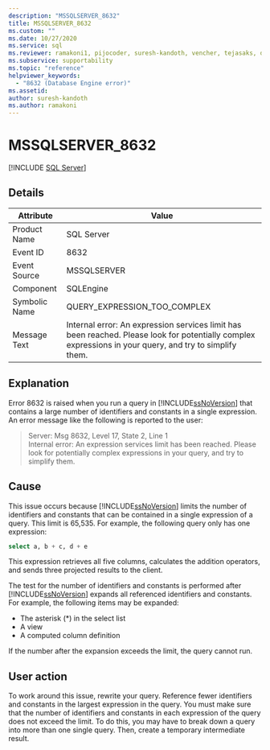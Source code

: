 ```yaml
---
description: "MSSQLSERVER_8632"
title: MSSQLSERVER_8632
ms.custom: ""
ms.date: 10/27/2020
ms.service: sql
ms.reviewer: ramakoni1, pijocoder, suresh-kandoth, vencher, tejasaks, docast
ms.subservice: supportability
ms.topic: "reference"
helpviewer_keywords: 
  - "8632 (Database Engine error)"
ms.assetid: 
author: suresh-kandoth
ms.author: ramakoni
---
```

# MSSQLSERVER_8632
 [!INCLUDE [SQL Server](../../includes/applies-to-version/sqlserver.md)]

## Details

|Attribute|Value|
|---|---|
|Product Name|SQL Server|
|Event ID|8632|
|Event Source|MSSQLSERVER|
|Component|SQLEngine|
|Symbolic Name|QUERY_EXPRESSION_TOO_COMPLEX|
|Message Text|Internal error: An expression services limit has been reached. Please look for potentially complex expressions in your query, and try to simplify them.|

## Explanation

Error 8632 is raised when you run a query in [!INCLUDE[ssNoVersion](../../includes/ssnoversion-md.md)] that contains a large number of identifiers and constants in a single expression. An error message like the following is reported to the user:

> Server: Msg 8632, Level 17, State 2, Line 1  
Internal error: An expression services limit has been reached. Please look for potentially complex expressions in your query, and try to simplify them.

## Cause

This issue occurs because [!INCLUDE[ssNoVersion](../../includes/ssnoversion-md.md)] limits the number of identifiers and constants that can be contained in a single expression of a query. This limit is 65,535. For example, the following query only has one expression:

```sql
select a, b + c, d + e
```

This expression retrieves all five columns, calculates the addition operators, and sends three projected results to the client.

The test for the number of identifiers and constants is performed after [!INCLUDE[ssNoVersion](../../includes/ssnoversion-md.md)] expands all referenced identifiers and constants. For example, the following items may be expanded:

- The asterisk (*) in the select list
- A view
- A computed column definition

If the number after the expansion exceeds the limit, the query cannot run.

## User action

To work around this issue, rewrite your query. Reference fewer identifiers and constants in the largest expression in the query. You must make sure that the number of identifiers and constants in each expression of the query does not exceed the limit. To do this, you may have to break down a query into more than one single query. Then, create a temporary intermediate result.

